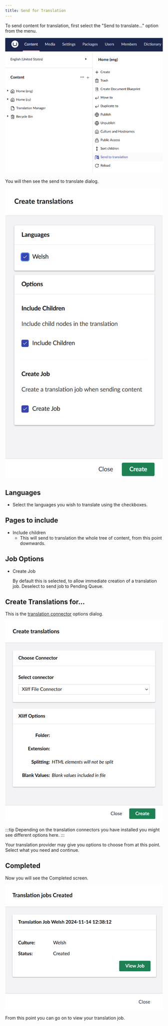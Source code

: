 ```yaml
---
title: Send for Translation
---
```


To send content for translation, first select the "Send to translate..." option from the menu. 

![Send to translate](sendoption.png)

You will then see the send to translate dialog. 

![Send dialog](sendtotranslate.png)

## Languages
- Select the languages you wish to translate using the checkboxes.

## Pages to include  
- Include children 
  - This will send to translation the whole tree of content, from this point downwards.


## Job Options

- Create Job 

    By default this is selected, to allow immediate creation of a translation job. Deselect to send job to Pending Queue. 


## Create Translations for...
This is the [translation connector](../reference/fundementals/connector) options dialog. 

![Connector options](connectoroptions.png)

:::tip 
Depending on the translation connectors you have installed you might see different options here.
:::

Your translation provider may give you options to choose from at this point. Select what you need and continue.

## Completed
Now you will see the Completed screen.

![Completed](completed.png)

From this point you can go on to view your translation job.
